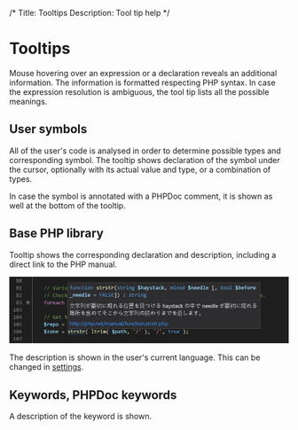 /*
Title: Tooltips
Description: Tool tip help
*/

# Tooltips

Mouse hovering over an expression or a declaration reveals an additional information. The information is formatted respecting PHP syntax. In case the expression resolution is ambiguous, the tool tip lists all the possible meanings.

## User symbols

All of the user's code is analysed in order to determine possible types and corresponding symbol. The tooltip shows declaration of the symbol under the cursor, optionally with its actual value and type, or a combination of types.

In case the symbol is annotated with a PHPDoc comment, it is shown as well at the bottom of the tooltip.

## Base PHP library

Tooltip shows the corresponding declaration and description, including a direct link to the PHP manual.

![Tooltip PHP Help in Japanese](../imgs/tooltip-help-ja.png)

The description is shown in the user's current language. This can be changed in [settings](../configuration).

## Keywords, PHPDoc keywords

A description of the keyword is shown.
